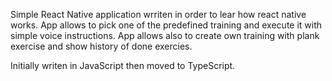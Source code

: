 Simple React Native application wrriten in order to lear how react native works. App allows to pick one of the predefined training and execute it with simple voice instructions. App allows also to create own training with plank exercise and show history of done exercies.

Initially writen in JavaScript then moved to TypeScript.